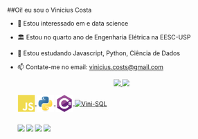 ##Oi! eu sou o Vinicius Costa
- 👀 Estou interessado em  e data science
- 🏛️ Estou no quarto ano de Engenharia Elétrica na EESC-USP
- 🌱 Estou estudando Javascript, Python, Ciência de Dados
- 📫 Contate-me no email: vinicius.costs@gmail.com
  <div align="center">
  <a href="https://github.com/vinicius-C-A-S">
  <img height="180em" src="https://github-readme-stats.vercel.app/api?username=vinicius-C-A-S&show_icons=true&theme=dark&include_all_commits=true&count_private=true"/>
  <img height="180em" src="https://github-readme-stats.vercel.app/api/top-langs/?username=vinicius-C-A-S&layout=compact&langs_count=7&theme=dark"/>
  </div>
  <div style="display: inline_block"><br>
  <img align="center" alt="Vini-Js" height="40" width="40" src="https://raw.githubusercontent.com/devicons/devicon/master/icons/javascript/javascript-plain.svg">
  <img align="center" alt="Vini-Python" height="40" width="40" src="https://raw.githubusercontent.com/devicons/devicon/master/icons/python/python-original.svg">
  <img align="center" alt="Vini-Csharp" height="40" width="40" src="https://raw.githubusercontent.com/devicons/devicon/master/icons/csharp/csharp-original.svg">
  <img align="center" alt="Vini-SQL" height="40" widht="40"    src="https://cdn.jsdelivr.net/gh/devicons/devicon/icons/mysql/mysql-original.svg">
  </div>
  
  ##
  <div>
  <a href="https://www.instagram.com/vinicius_costa_andrade/" target="_blank"><img src="https://img.shields.io/badge/-Instagram-%23E4405F?style=for-the-badge&logo=instagram&logoColor=white" target="_blank"></a>
  <a href="https://www.twitch.tv/soniicxlx" target="_blank"><img src="https://img.shields.io/badge/Twitch-9146FF?style=for-the-badge&logo=twitch&logoColor=white" target="_blank"></a>
  <a href = "mailto:vinicius.costs@gmail.com"><img src="https://img.shields.io/badge/-Gmail-%23333?style=for-the-badge&logo=gmail&logoColor=white" target="_blank"></a>
  <a href="https://www.linkedin.com/in/vinicius-costa-andrade-silva-95ab9687/" target="_blank"><img src="https://img.shields.io/badge/-LinkedIn-%230077B5?style=for-the-badge&logo=linkedin&logoColor=white" target="_blank"></a> 
<!---
vinicius-C-A-S/vinicius-C-A-S is a ✨ special ✨ repository because its `README.md` (this file) appears on your GitHub profile.
You can click the Preview link to take a look at your changes.
--->
